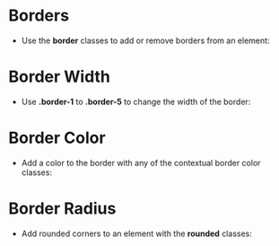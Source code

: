 # Borders

* Use the __border__ classes to add or remove borders from an element:

# Border Width
* Use __.border-1__ to __.border-5__ to change the width of the border:

# Border Color
* Add a color to the border with any of the contextual border color classes:

# Border Radius
* Add rounded corners to an element with the __rounded__ classes: